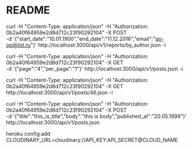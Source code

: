 # README

curl -H "Content-Type: application/json" -H "Authorization: 0b2a40f64959e2d8d712c23f90292104" -X POST \
-d '{"start_date":"10.01.1900","end_date":"11.12.2016","email":"qo-op@list.ru"}' http://localhost:3000/api/v1/reports/by_author.json -i


curl -H "Content-Type: application/json" -H "Authorization: 0b2a40f64959e2d8d712c23f90292104" -X GET \
-d '{"page":"4","per_page":"1"}' http://localhost:3000/api/v1/posts.json -i

curl -H "Content-Type: application/json" -H "Authorization: 0b2a40f64959e2d8d712c23f90292104" -X GET \
http://localhost:3000/api/v1/posts/46.json -i


curl -H "Content-Type: application/json" -H "Authorization: 0b2a40f64959e2d8d712c23f90292104" -X POST \
-d '{"title":"this_is_title","body":"this is body","published_at":"20.05.1999"}' http://localhost:3000/api/v1/posts.json

heroku config:add CLOUDINARY_URL=cloudinary://API_KEY:API_SECRET@CLOUD_NAME